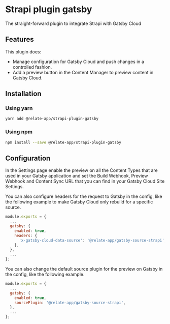 # Strapi plugin gatsby

The straight-forward plugin to integrate Strapi with Gatsby Cloud

## Features

This plugin does:

- Manage configuration for Gatsby Cloud and push changes in a controlled fashion.
- Add a preview button in the Content Manager to preview content in Gatsby Cloud.

## Installation

### Using yarn

```sh
yarn add @relate-app/strapi-plugin-gatsby
```

### Using npm

```sh
npm install --save @relate-app/strapi-plugin-gatsby
```

## Configuration

In the Settings page enable the preview on all the Content Types that are used in your Gatsby application and set the Build Webhook, Preview Webhook and Content Sync URL that you can find in your Gatsby Cloud Site Settings.

You can also configure headers for the request to Gatsby in the config, like the following example to make Gatsby Cloud only rebuild for a specific source.

```js
module.exports = {
  ...
  gatsby: {
    enabled: true,
    headers: {
      'x-gatsby-cloud-data-source': '@relate-app/gatsby-source-strapi',
    },
  },
  ...
};
```

You can also change the default source plugin for the preview on Gatsby in the config, like the following example.

```js
module.exports = {
  ...
  gatsby: {
    enabled: true,
    sourcePlugin: '@relate-app/gatsby-source-strapi',
  },
  ...
};
```

